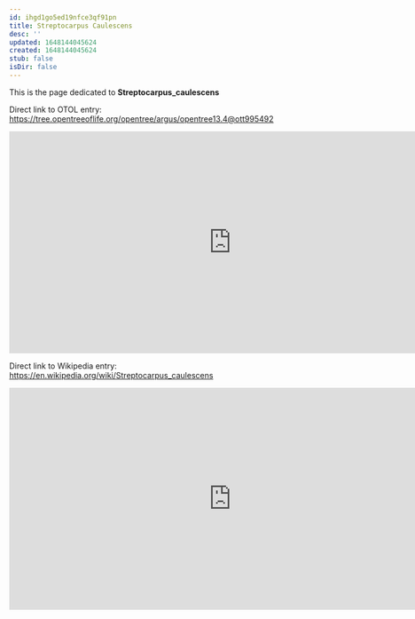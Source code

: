 ```yaml
---
id: ihgd1go5ed19nfce3qf91pn
title: Streptocarpus Caulescens
desc: ''
updated: 1648144045624
created: 1648144045624
stub: false
isDir: false
---
```

This is the page dedicated to **Streptocarpus_caulescens**


Direct link to OTOL entry: https://tree.opentreeoflife.org/opentree/argus/opentree13.4@ott995492



<html>
    <body>
    <iframe src="https://tree.opentreeoflife.org/opentree/argus/opentree13.4@ott995492"
    width="800" height="400" frameborder="0" allowfullscreen> </iframe>
    </body>
</html>
    


Direct link to Wikipedia entry: https://en.wikipedia.org/wiki/Streptocarpus_caulescens



<html>
    <body>
    <iframe src="https://en.wikipedia.org/wiki/Streptocarpus_caulescens"
    width="800" height="400" frameborder="0" allowfullscreen> </iframe>
    </body>
</html>
    

